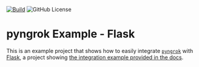 [![Build](https://github.com/alexdlaird/pyngrok-example-flask/actions/workflows/build.yml/badge.svg)](https://github.com/alexdlaird/pyngrok-example-flask/actions/workflows/build.yml)
![GitHub License](https://img.shields.io/github/license/alexdlaird/pyngrok-example-flask)

# pyngrok Example - Flask

This is an example project that shows how to easily integrate [`pyngrok`](https://github.com/alexdlaird/pyngrok)
with [Flask](https://flask.palletsprojects.com/en/3.0.x/), a project showing [the integration example provided in the docs](https://pyngrok.readthedocs.io/en/latest/integrations.html#flask).